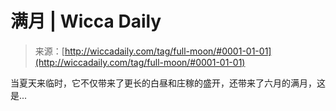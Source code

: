 <!--yml

category: 未分类

date: 2024-06-12 18:24:50

-->

# 满月 | Wicca Daily

> 来源：[http://wiccadaily.com/tag/full-moon/#0001-01-01](http://wiccadaily.com/tag/full-moon/#0001-01-01)

当夏天来临时，它不仅带来了更长的白昼和庄稼的盛开，还带来了六月的满月，这是...
